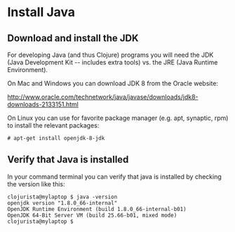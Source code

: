 # Install Java

## Download and install the JDK

For developing Java (and thus Clojure) programs you will
need the JDK (Java Development Kit -- includes extra tools)
vs. the JRE (Java Runtime Environment).

On Mac and Windows you can download JDK 8 from the Oracle website:

http://www.oracle.com/technetwork/java/javase/downloads/jdk8-downloads-2133151.html

On Linux you can use for favorite package manager (e.g. apt, synaptic,
rpm) to install the relevant packages:

````
# apt-get install openjdk-8-jdk
````

## Verify that Java is installed

In your command terminal you can verify that java is installed
by checking the version like this:

````
clojurista@mylaptop $ java -version
openjdk version "1.8.0_66-internal"
OpenJDK Runtime Environment (build 1.8.0_66-internal-b01)
OpenJDK 64-Bit Server VM (build 25.66-b01, mixed mode)
clojurista@mylaptop $
````
